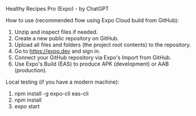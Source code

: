 Healthy Recipes Pro (Expo) - by ChatGPT

How to use (recommended flow using Expo Cloud build from GitHub):

1) Unzip and inspect files if needed.
2) Create a new public repository on GitHub.
3) Upload all files and folders (the project root contents) to the repository.
4) Go to https://expo.dev and sign in.
5) Connect your GitHub repository via Expo's Import from GitHub.
6) Use Expo's Build (EAS) to produce APK (development) or AAB (production).

Local testing (if you have a modern machine):
1) npm install -g expo-cli eas-cli
2) npm install
3) expo start
